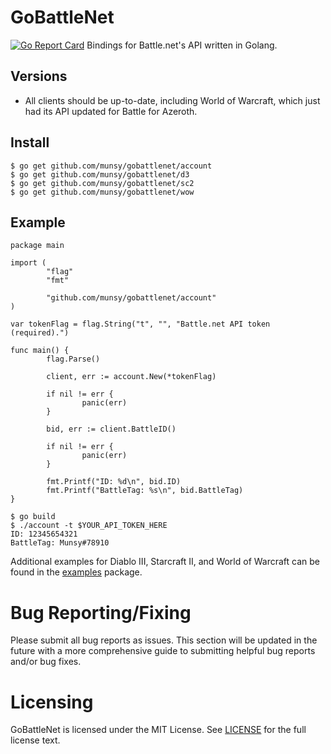 GoBattleNet
===========
[![Go Report Card](https://goreportcard.com/badge/github.com/munsy/gobattlenet)](https://goreportcard.com/report/github.com/munsy/gobattlenet) 
Bindings for Battle.net's API written in Golang.

## Versions

* All clients should be up-to-date, including World of Warcraft,
which just had its API updated for Battle for Azeroth.

## Install
```
$ go get github.com/munsy/gobattlenet/account
$ go get github.com/munsy/gobattlenet/d3
$ go get github.com/munsy/gobattlenet/sc2
$ go get github.com/munsy/gobattlenet/wow
```

## Example
```
package main

import (
        "flag"
        "fmt"

        "github.com/munsy/gobattlenet/account"
)

var tokenFlag = flag.String("t", "", "Battle.net API token (required).")

func main() {
        flag.Parse()

        client, err := account.New(*tokenFlag)

        if nil != err {
                panic(err)
        }

        bid, err := client.BattleID()

        if nil != err {
                panic(err)
        }

        fmt.Printf("ID: %d\n", bid.ID)
        fmt.Printf("BattleTag: %s\n", bid.BattleTag)
}

```
```
$ go build
$ ./account -t $YOUR_API_TOKEN_HERE
ID: 12345654321
BattleTag: Munsy#78910
```

Additional examples for Diablo III, Starcraft II, and World of Warcraft can be 
found in the [examples](https://github.com/munsy/gobattlenet/blob/master/examples) 
package.

Bug Reporting/Fixing
====================
Please submit all bug reports as issues.
This section will be updated in the future with a more comprehensive guide to 
submitting helpful bug reports and/or bug fixes.

Licensing
=========
GoBattleNet is licensed under the MIT License. See
[LICENSE](https://github.com/munsy/gobattlenet/blob/master/LICENSE) for the full
license text.